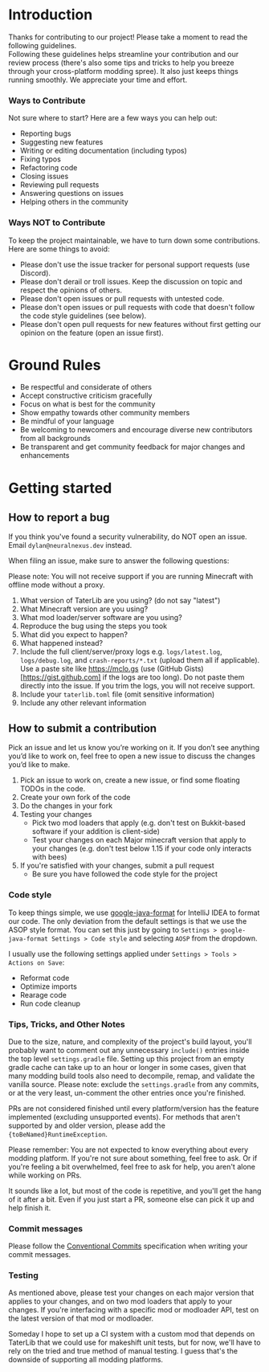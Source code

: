 # Introduction

Thanks for contributing to our project! Please take a moment to read the following guidelines.
<br>
Following these guidelines helps streamline your contribution and our review process (there's also some tips and tricks
to help you breeze through your cross-platform modding spree). It also just keeps things running smoothly. We appreciate
your time and effort.

### Ways to Contribute

Not sure where to start? Here are a few ways you can help out:

* Reporting bugs
* Suggesting new features
* Writing or editing documentation (including typos)
* Fixing typos
* Refactoring code
* Closing issues
* Reviewing pull requests
* Answering questions on issues
* Helping others in the community

### Ways NOT to Contribute

To keep the project maintainable, we have to turn down some contributions. Here are some things to avoid:

* Please don't use the issue tracker for personal support requests (use Discord).
* Please don't derail or troll issues. Keep the discussion on topic and respect the opinions of others.
* Please don't open issues or pull requests with untested code.
* Please don't open issues or pull requests with code that doesn't follow the code style guidelines (see below).
* Please don't open pull requests for new features without first getting our opinion on the feature (open an issue
  first).

# Ground Rules

* Be respectful and considerate of others
* Accept constructive criticism gracefully
* Focus on what is best for the community
* Show empathy towards other community members
* Be mindful of your language
* Be welcoming to newcomers and encourage diverse new contributors from all backgrounds
* Be transparent and get community feedback for major changes and enhancements

# Getting started

## How to report a bug

If you think you've found a security vulnerability, do NOT open an issue. Email `dylan@neuralnexus.dev` instead.

When filing an issue, make sure to answer the following questions:

Please note: You will not receive support if you are running Minecraft with offline mode without a proxy.

1. What version of TaterLib are you using? (do not say "latest")
2. What Minecraft version are you using?
3. What mod loader/server software are you using?
4. Reproduce the bug using the steps you took
5. What did you expect to happen?
6. What happened instead?
7. Include the full client/server/proxy logs e.g. `logs/latest.log`, `logs/debug.log`, and `crash-reports/*.txt` (upload
   them all if applicable). Use a paste site like https://mclo.gs (use (GitHub Gists)[https://gist.github.com] if the
   logs are too long). Do not paste them directly into the issue. If you
   trim the logs, you will not receive support.
8. Include your `taterlib.toml` file (omit sensitive information)
9. Include any other relevant information

## How to submit a contribution

Pick an issue and let us know you’re working on it. If you don’t see anything you’d like to work on, feel free to open a
new issue to discuss the changes you’d like to make.

1. Pick an issue to work on, create a new issue, or find some floating TODOs in the code.
2. Create your own fork of the code
3. Do the changes in your fork
4. Testing your changes
    * Pick two mod loaders that apply (e.g. don't test on Bukkit-based software if your addition is client-side)
    * Test your changes on each Major minecraft version that apply to your changes (e.g. don't test below 1.15 if your
      code only interacts with bees)
5. If you're satisfied with your changes, submit a pull request
    * Be sure you have followed the code style for the project

### Code style

To keep things simple, we use [google-java-format](https://plugins.jetbrains.com/plugin/8527-google-java-format) for
IntelliJ IDEA to format our code. The only deviation from the default settings is that we use the ASOP style format. You
can set this just by going to `Settings > google-java-format Settings > Code style` and selecting `AOSP` from the
dropdown.

I usually use the following settings applied under `Settings > Tools > Actions on Save`:

- Reformat code
- Optimize imports
- Rearage code
- Run code cleanup

### Tips, Tricks, and Other Notes

Due to the size, nature, and complexity of the project's build layout, you'll probably want to comment out any
unnecessary `include()` entries inside the top level `settings.gradle` file. Setting up this project from an empty
gradle cache can take up to an hour or longer in some cases, given that many modding build tools also need to decompile,
remap, and validate the vanilla source. Please note: exclude the `settings.gradle` from any commits, or at the very
least, un-comment the other entries once you're finished.

PRs are not considered finished until every platform/version has the feature implemented (excluding unsupported events).
For methods that aren't supported by and older version, please add the `{toBeNamed}RuntimeException`.

Please remember: You are not expected to know everything about every modding platform. If you're not sure about
something, feel free to ask. Or if you're feeling a bit overwhelmed, feel free to ask for help, you aren't alone while
working on PRs.

It sounds like a lot, but most of the code is repetitive, and you'll get the hang of it after a bit. Even if you just
start a PR, someone else can pick it up and help finish it.

### Commit messages

Please follow the [Conventional Commits](https://www.conventionalcommits.org/en/v1.0.0/) specification when writing your
commit messages.

### Testing

As mentioned above, please test your changes on each major version that applies to your changes, and on two mod loaders
that apply to your changes. If you're interfacing with a specific mod or modloader API, test on the latest version of
that mod or modloader.

Someday I hope to set up a CI system with a custom mod that depends on TaterLib that we could use for makeshift unit
tests, but for now, we'll have to rely on the tried and true method of manual testing. I guess that's the downside of
supporting all modding platforms.
